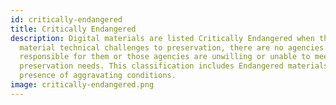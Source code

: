 ```yaml
---
id: critically-endangered
title: Critically Endangered
description: Digital materials are listed Critically Endangered when they face
  material technical challenges to preservation, there are no agencies
  responsible for them or those agencies are unwilling or unable to meet
  preservation needs. This classification includes Endangered materials in the
  presence of aggravating conditions.
image: critically-endangered.png
---
```

